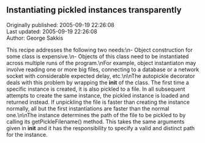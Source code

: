 ## Instantiating pickled instances transparently  
Originally published: 2005-09-19 22:26:08  
Last updated: 2005-09-19 22:26:08  
Author: George Sakkis  
  
This recipe addresses the following two needs:\n- Object construction for some class is expensive.\n- Objects of this class need to be instantiated across multiple runs of the program.\nFor example, object instantiaton may involve reading one or more big files, connecting to a database or a network socket with considerable expected delay, etc.\n\nThe autopickle decorator deals with this problem by wrapping the __init__ of the class. The first time a specific instance is created, it is also pickled to a file. In all subsequent attempts to create the same instance, the pickled instance is loaded and returned instead. If unpickling the file is faster than creating the instance normally, all but the first instantiations are faster than the normal one.\n\nThe instance determines the path of the file to be pickled to by calling its getPickleFilename() method. This takes the same arguments given in __init__ and it has the responsibility to specify a valid and distinct path for the instance.